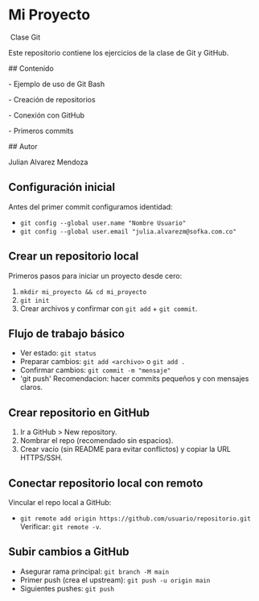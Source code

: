 # Mi Proyecto



&nbsp;Clase Git



Este repositorio contiene los ejercicios de la clase de Git y GitHub.  



\## Contenido

\- Ejemplo de uso de Git Bash

\- Creación de repositorios

\- Conexión con GitHub

\- Primeros commits



\## Autor

Julian Alvarez Mendoza



## Configuración inicial
Antes del primer commit configuramos identidad:
- `git config --global user.name "Nombre Usuario"`
- `git config --global user.email "julia.alvarezm@sofka.com.co"`
## Crear un repositorio local
Primeros pasos para iniciar un proyecto desde cero:
1. `mkdir mi_proyecto && cd mi_proyecto`
2. `git init`
3. Crear archivos y confirmar con `git add` + `git commit`.
## Flujo de trabajo básico
- Ver estado: `git status`
- Preparar cambios: `git add <archivo>` o `git add .`
- Confirmar cambios: `git commit -m "mensaje"`
- 'git push'
Recomendacion: hacer commits pequeños y con mensajes claros.
## Crear repositorio en GitHub
1. Ir a GitHub > New repository.
2. Nombrar el repo (recomendado sin espacios).
3. Crear vacío (sin README para evitar conflictos) y copiar la URL HTTPS/SSH.
## Conectar repositorio local con remoto
Vincular el repo local a GitHub:
- `git remote add origin https://github.com/usuario/repositorio.git`
Verificar: `git remote -v`.
## Subir cambios a GitHub
- Asegurar rama principal: `git branch -M main`
- Primer push (crea el upstream): `git push -u origin main`
- Siguientes pushes: `git push`
